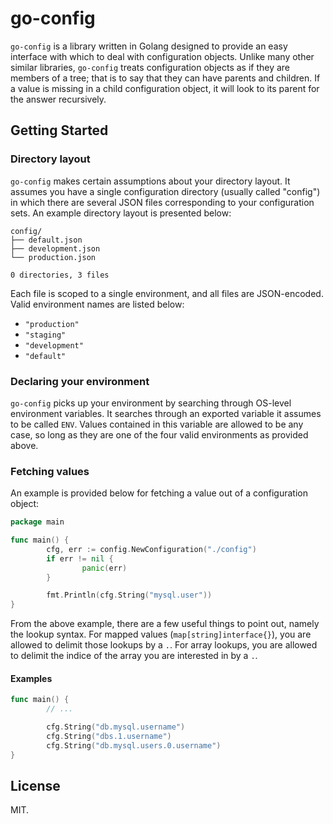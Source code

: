 # go-config

`go-config` is a library written in Golang designed to provide an easy interface
with which to deal with configuration objects. Unlike many other similar
libraries, `go-config` treats configuration objects as if they are members of a
tree; that is to say that they can have parents and children.  If a value is
missing in a child configuration object, it will look to its parent for the
answer recursively.

## Getting Started

### Directory layout

`go-config` makes certain assumptions about your directory layout.  It assumes
you have a single configuration directory (usually called "config") in which
there are several JSON files corresponding to your configuration sets.  An
example directory layout is presented below:

```
config/
├── default.json
├── development.json
└── production.json

0 directories, 3 files
```

Each file is scoped to a single environment, and all files are JSON-encoded.
Valid environment names are listed below:

  - `"production"`
  - `"staging"`
  - `"development"`
  - `"default"`

### Declaring your environment

`go-config` picks up your environment by searching through OS-level environment
variables.  It searches through an exported variable it assumes to be called
`ENV`.  Values contained in this variable are allowed to be any case, so long as
they are one of the four valid environments as provided above.

### Fetching values

An example is provided below for fetching a value out of a configuration object:

```go
package main

func main() {
        cfg, err := config.NewConfiguration("./config")
        if err != nil {
                panic(err)
        }

        fmt.Println(cfg.String("mysql.user"))
}
```

From the above example, there are a few useful things to point out, namely the
lookup syntax.  For mapped values (`map[string]interface{}`), you are allowed to
delimit those lookups by a `.`.  For array lookups, you are allowed to delimit
the indice of the array you are interested in by a `.`.

#### Examples

```go
func main() {
        // ...

        cfg.String("db.mysql.username")
        cfg.String("dbs.1.username")
        cfg.String("db.mysql.users.0.username")
}
```

## License

MIT.
